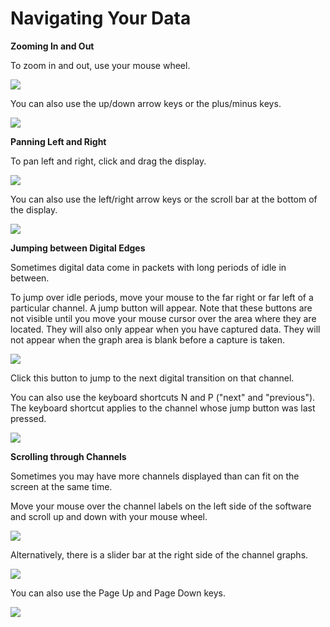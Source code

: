 # Navigating Your Data

**Zooming In and Out**

To zoom in and out, use your mouse wheel.

![](https://trello-attachments.s3.amazonaws.com/57215c93d776ced6a7215d8a/249x283/2008f4ef03753ebbe6a282018f06dbe5/scroll_wheel.png)

You can also use the up/down arrow keys or the plus/minus keys.

![](https://trello-attachments.s3.amazonaws.com/57215c93d776ced6a7215d8a/273x188/a9bac0dbe79f297950035a106b0eefbf/up_down_buttons.png)

**Panning Left and Right**

To pan left and right, click and drag the display.

![](https://trello-attachments.s3.amazonaws.com/57215c93d776ced6a7215d8a/437x341/e0963c9cf75cf6a06be4805850c0f65a/drag_left_right.png)

You can also use the left/right arrow keys or the scroll bar at the bottom of the display.

![](https://trello-attachments.s3.amazonaws.com/57215c93d776ced6a7215d8a/273x188/87df6478443d7b156737342fa1a7e6ce/left_right_buttons.png)

**Jumping between Digital Edges**

Sometimes digital data come in packets with long periods of idle in between.

To jump over idle periods, move your mouse to the far right or far left of a particular channel. A jump button will appear. Note that these buttons are not visible until you move your mouse cursor over the area where they are located. They will also only appear when you have captured data. They will not appear when the graph area is blank before a capture is taken.

![](https://trello-attachments.s3.amazonaws.com/57215c93d776ced6a7215d8a/510x151/c1748c9fa5ee0223a5b0782f786abd24/jump_buttons.png)

Click this button to jump to the next digital transition on that channel.

You can also use the keyboard shortcuts N and P \("next" and "previous"\). The keyboard shortcut applies to the channel whose jump button was last pressed.

![](https://trello-attachments.s3.amazonaws.com/57215c93d776ced6a7215d8a/420x295/95f1512239d9b22d4ad60a3471fb36cd/next_previous_keys.png)

**Scrolling through Channels**

Sometimes you may have more channels displayed than can fit on the screen at the same time.

Move your mouse over the channel labels on the left side of the software and scroll up and down with your mouse wheel.

![](https://trello-attachments.s3.amazonaws.com/57215c93d776ced6a7215d8a/582x421/ee64d2010497becae659f47e96c0b106/scroll_channels.png)

Alternatively, there is a slider bar at the right side of the channel graphs.

![](https://trello-attachments.s3.amazonaws.com/57215c93d776ced6a7215d8a/115x427/447ed7ae2978028dbc08eca2674b4407/slider_bar.png)

You can also use the Page Up and Page Down keys.

![](https://trello-attachments.s3.amazonaws.com/57215c93d776ced6a7215d8a/413x273/23cfe0e0b5c6d37bcae1cfa2ba411d76/page_up_page_down.png)


